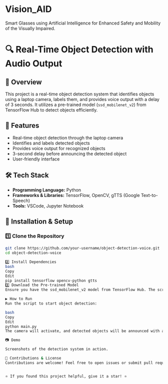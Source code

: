 # Vision_AID
Smart Glasses using Artificial Intelligence for Enhanced Safety and Mobility of the Visually Impaired.

# 🔍 Real-Time Object Detection with Audio Output  

## 🎯 Overview  
This project is a real-time object detection system that identifies objects using a laptop camera, labels them, and provides voice output with a delay of 3 seconds. It utilizes a pre-trained model (`ssd_mobilenet_v2`) from TensorFlow Hub to detect objects efficiently.  

## 🚀 Features  
- Real-time object detection through the laptop camera  
- Identifies and labels detected objects  
- Provides voice output for recognized objects  
- 3-second delay before announcing the detected object  
- User-friendly interface  

## 🛠 Tech Stack  
- **Programming Language:** Python  
- **Frameworks & Libraries:** TensorFlow, OpenCV, gTTS (Google Text-to-Speech)  
- **Tools:** VSCode, Jupyter Notebook  

## 🔧 Installation & Setup  

### 1️⃣ Clone the Repository  
```bash
git clone https://github.com/your-username/object-detection-voice.git
cd object-detection-voice

2️⃣ Install Dependencies
bash
Copy
Edit
pip install tensorflow opencv-python gtts
3️⃣ Download the Pre-trained Model
Ensure you have the ssd_mobilenet_v2 model from TensorFlow Hub. The script will handle loading it.

▶️ How to Run
Run the script to start object detection:

bash
Copy
Edit
python main.py
The camera will activate, and detected objects will be announced with a voice output every 3 seconds.

📷 Demo

Screenshots of the detection system in action.

🤝 Contributions & License
Contributions are welcome! Feel free to open issues or submit pull requests.


⭐ If you found this project helpful, give it a star! ⭐
